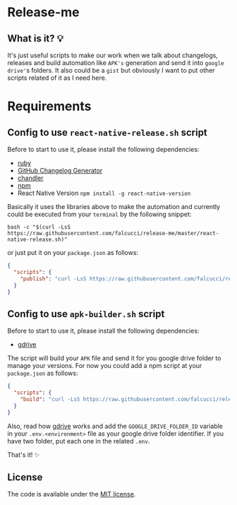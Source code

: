 # Release-me 

## What is it? :bulb:

It's just useful scripts to make our work when we talk about changelogs, releases and build automation like `APK's` generation and send it into `google drive'`s folders. It also could be a `gist` but obviously I want to put other scripts related of it as I need here.

# Requirements

## Config to use `react-native-release.sh` script

Before to start to use it, please install the following dependencies:

* [ruby](https://www.ruby-lang.org/en/documentation/installation/)
* [GitHub Changelog Generator](https://github.com/github-changelog-generator/github-changelog-generator)
* [chandler](https://github.com/mattbrictson/chandler)
* [npm](https://github.com/creationix/nvm)
* React Native Version `npm install -g react-native-version`

Basically it uses the libraries above to make the automation and currently could be executed from your `terminal` by the following snippet: 
```shell
bash -c "$(curl -LsS https://raw.githubusercontent.com/falcucci/release-me/master/react-native-release.sh)"
```
or just put it on your `package.json` as follows:

```json
{
  "scripts": {
    "publish": "curl -LsS https://raw.githubusercontent.com/falcucci/release-me/master/react-native-release.sh | bash -s"
  }
}
```

## Config to use `apk-builder.sh` script

Before to start to use it, please install the following dependencies:

* [gdrive](https://github.com/prasmussen/gdrive)

The script will build your `APK` file and send it for you google drive folder to manage your versions. For now you could add a npm script at your `package.json` as follows:
```json
{
  "scripts": {
    "build": "curl -LsS https://raw.githubusercontent.com/falcucci/release-me/master/apk-builder.sh | bash -s",
  }
}
```

Also, read how [gdrive](https://github.com/prasmussen/gdrive) works and add the `GOOGLE_DRIVE_FOLDER_ID` variable in your `.env.<environment>` file as your google drive folder identifier. If you have two folder, put each one in the related `.env`.

That's it! :sparkles:

## License

The code is available under the [MIT license](LICENSE).
